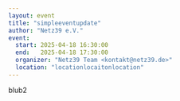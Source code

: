 ```yaml
---
layout: event
title: "simpleeventupdate"
author: "Netz39 e.V." 
event:
  start: 2025-04-18 16:30:00 
  end:   2025-04-18 17:30:00 
  organizer: "Netz39 Team <kontakt@netz39.de>" 
  location: "locationlocaitonlocation"
---
```

<!-- event imported from discord manual changes may be overwritten -->
blub2